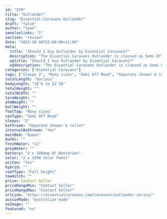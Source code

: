 ```yaml
---
id: "270"
title: "Outlander"
slug: "Essential-Caravans-Outlander"
draft: "false"
author: "Sean"
seealsolinks: "1"
section: "review"
date: "2022-10-10T22:00:09+11:00"
meta:
  title: "Should I buy Outlander by Essential Caravans?"
  description: "The Essential Caravans Outlander is classed as Semi Off Road, and sleeps 2 people. It is Australian made and comes in at Many sizes. It generally has Separate shower & toilet."
  ogtitle: "Should I buy Outlander by Essential Caravans?"
  ogdescription: "The Essential Caravans Outlander is classed as Semi Off Road, and sleeps 2 people. It is Australian made and comes in at Many sizes. It generally has Separate shower & toilet."
categories: ["Essential Caravans"]
tags: ["Sleeps 2", "Many sizes", "Semi Off Road", "Separate shower & toilet", "Full height", "Price Unknown", "Australian made"]
totalLength: "Various"
bodyLength: "18'6 to 22'10"
totalHeight: ""
totalWidth: ""
tareWeight: ""
atmWeight: ""
ballWeight: ""
footTag: "Many sizes"
vanType: "Semi Off Road"
sleeps: "2"
bathroom: "Separate shower & toilet"
internalBathroom: "Yes"
mainBed: "Queen"
bunks: ""
freshWater: "x2"
greyWater: ""
battery: "2 x 100Amp DC Batteries"
solar: "2 x 195W Solar Panel"
airCon: "Yes"
hybrid: ""
roofType: "Full height"
towHitch: ""
price: Contact Seller
priceRangeMin: "Contact Seller"
priceRangeMax: "Contact Seller"
urlLink: "https://essentialcaravans.com/caravans/outlander-series/"
aussieMade: "Australian made"
noImage: ""
featured: "no"
---
```

